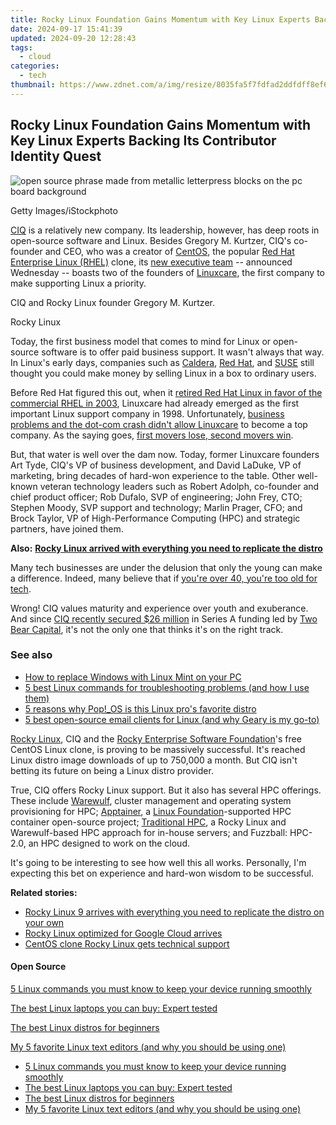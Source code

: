 ```yaml
---
title: Rocky Linux Foundation Gains Momentum with Key Linux Experts Backing Its Contributor Identity Quest
date: 2024-09-17 15:41:39
updated: 2024-09-20 12:28:43
tags:
  - cloud
categories:
  - tech
thumbnail: https://www.zdnet.com/a/img/resize/8035fa5f7fdfad2ddfdff8ef6415b13ebf92d8b9/2022/09/01/79a8d7ca-27c0-4626-b9f0-ce7a85ed3da7/gregory-m-kurtzer.jpg?width=278&height=156&fit=crop&auto=webp
---
```


## Rocky Linux Foundation Gains Momentum with Key Linux Experts Backing Its Contributor Identity Quest

![open source phrase made from metallic letterpress blocks on the pc board background](https://www.zdnet.com/a/img/resize/927127c46900f9690ffea964eecedd9f4b63612d/2020/09/24/a0a72c04-4831-499a-81c7-73778e389cd0/opensource-istock-1039072216-uriz1.jpg?auto=webp&precrop=1200,674,x0,y78&width=1280)

Getty Images/iStockphoto

[CIQ](https://ciq.co/) is a relatively new company. Its leadership, however, has deep roots in open-source software and Linux. Besides Gregory M. Kurtzer, CIQ's co-founder and CEO, who was a creator of [CentOS](https://www.centos.org/), the popular [Red Hat Enterprise Linux (RHEL)](https://www.redhat.com/en/technologies/linux-platforms/enterprise-linux) clone, its [new executive team](https://ciq.co/linux-and-open-source-veterans-sign-on-to-form-ciq-leadership-team/) \-- announced Wednesday -- boasts two of the founders of [Linuxcare](https://www.crunchbase.com/organization/linuxcare), the first company to make supporting Linux a priority. 

CIQ and Rocky Linux founder Gregory M. Kurtzer.

Rocky Linux

Today, the first business model that comes to mind for Linux or open-source software is to offer paid business support. It wasn't always that way. In Linux's early days, companies such as [Caldera](https://www.zdnet.com/article/caldera-ipo-launch/), [Red Hat](https://www.redhat.com/en), and [SUSE](https://www.suse.com/) still thought you could make money by selling Linux in a box to ordinary users. 

Before Red Hat figured this out, when it [retired Red Hat Linux in favor of the commercial RHEL in 2003](https://www.zdnet.com/article/red-hat-celebrates-10-years-of-red-hat-enterprise-linux/), Linuxcare had already emerged as the first important Linux support company in 1998\. Unfortunately, [business problems and the dot-com crash didn't allow Linuxcare](https://www.zdnet.com/article/linuxcares-near-death-experience/) to become a top company. As the saying goes, [first movers lose, second movers win](https://corporatefinanceinstitute.com/resources/knowledge/strategy/first-mover-advantage/). 

But, that water is well over the dam now. Today, former Linuxcare founders Art Tyde, CIQ's VP of business development, and David LaDuke, VP of marketing, bring decades of hard-won experience to the table. Other well-known veteran technology leaders such as Robert Adolph, co-founder and chief product officer; Rob Dufalo, SVP of engineering; John Frey, CTO; Stephen Moody, SVP support and technology; Marlin Prager, CFO; and Brock Taylor, VP of High-Performance Computing (HPC) and strategic partners, have joined them. 

**Also:** [**Rocky Linux arrived with everything you need to replicate the distro**](https://www.zdnet.com/article/rocky-linux-9-arrives-with-everything-you-need-to-replicate-the-distro-on-your-own/)

Many tech businesses are under the delusion that only the young can make a difference. Indeed, many believe that if [you're over 40, you're too old for tech](https://www.fastcompany.com/90504623/tech-has-an-ageism-problem-here-are-3-things-to-do-if-youre-over-40-and-want-to-stay-relevant). 

Wrong! CIQ values maturity and experience over youth and exuberance. And since [CIQ recently secured $26 million](https://www.zdnet.com/article/rocky-linux-developer-lands-26m-funding-for-enterprise-open-source-push/) in Series A funding led by [Two Bear Capital](https://twobearcapital.com/), it's not the only one that thinks it's on the right track.

### See also

* [How to replace Windows with Linux Mint on your PC](https://www.zdnet.com/article/how-to-replace-windows-with-linux-mint-on-your-pc/)
* [5 best Linux commands for troubleshooting problems (and how I use them)](https://www.zdnet.com/article/5-best-linux-commands-for-troubleshooting-problems-and-how-i-use-them/)
* [5 reasons why Pop!\_OS is this Linux pro's favorite distro](https://www.zdnet.com/article/5-reasons-why-pop-os-is-this-linux-pros-favorite-distro/)
* [5 best open-source email clients for Linux (and why Geary is my go-to)](https://www.zdnet.com/article/5-best-open-source-email-clients-for-linux-and-why-geary-is-my-go-to/)

[Rocky Linux](https://rockylinux.org/), CIQ and the [Rocky Enterprise Software Foundation](https://rockylinux.org/)'s free CentOS Linux clone, is proving to be massively successful. It's reached Linux distro image downloads of up to 750,000 a month. But CIQ isn't betting its future on being a Linux distro provider.

True, CIQ offers Rocky Linux support. But it also has several HPC offerings. These include [Warewulf](https://ciq.co/warewulf/), cluster management and operating system provisioning for HPC; [Apptainer](https://apptainer.org/), a [Linux Foundation](https://www.linuxfoundation.org/)\-supported HPC container open-source project; [Traditional HPC](https://ciq.co/traditional-hpc/), a Rocky Linux and Warewulf-based HPC approach for in-house servers; and Fuzzball: HPC-2.0, an HPC designed to work on the cloud. 

It's going to be interesting to see how well this all works. Personally, I'm expecting this bet on experience and hard-won wisdom to be successful. 

**Related stories:**

* [Rocky Linux 9 arrives with everything you need to replicate the distro on your own](https://www.zdnet.com/article/rocky-linux-9-arrives-with-everything-you-need-to-replicate-the-distro-on-your-own/)
* [Rocky Linux optimized for Google Cloud arrives](https://www.zdnet.com/article/rocky-linux-optimized-for-google-cloud-arrives/)
* [CentOS clone Rocky Linux gets technical support](https://www.zdnet.com/article/centos-clone-rocky-linux-gets-technical-support/)

#### Open Source

[5 Linux commands you must know to keep your device running smoothly](https://www.zdnet.com/article/5-linux-commands-you-must-know-to-keep-your-device-running-smoothly/ "5 Linux commands you must know to keep your device running smoothly")

[The best Linux laptops you can buy: Expert tested](https://www.zdnet.com/article/best-linux-laptop/ "The best Linux laptops you can buy: Expert tested")

[The best Linux distros for beginners](https://www.zdnet.com/article/best-linux-desktops-for-beginners/ "The best Linux distros for beginners")

[My 5 favorite Linux text editors (and why you should be using one)](https://www.zdnet.com/article/my-favorite-linux-text-editors-and-why-you-should-be-using-one/ "My 5 favorite Linux text editors (and why you should be using one)")

* [5 Linux commands you must know to keep your device running smoothly](https://www.zdnet.com/article/5-linux-commands-you-must-know-to-keep-your-device-running-smoothly/ "5 Linux commands you must know to keep your device running smoothly")
* [The best Linux laptops you can buy: Expert tested](https://www.zdnet.com/article/best-linux-laptop/ "The best Linux laptops you can buy: Expert tested")
* [The best Linux distros for beginners](https://www.zdnet.com/article/best-linux-desktops-for-beginners/ "The best Linux distros for beginners")
* [My 5 favorite Linux text editors (and why you should be using one)](https://www.zdnet.com/article/my-favorite-linux-text-editors-and-why-you-should-be-using-one/ "My 5 favorite Linux text editors (and why you should be using one)")

<ins class="adsbygoogle"
     style="display:block"
     data-ad-format="autorelaxed"
     data-ad-client="ca-pub-7571918770474297"
     data-ad-slot="1223367746"></ins>



<ins class="adsbygoogle"
     style="display:block"
     data-ad-client="ca-pub-7571918770474297"
     data-ad-slot="8358498916"
     data-ad-format="auto"
     data-full-width-responsive="true"></ins>
